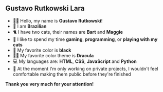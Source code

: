 ## Gustavo Rutkowski Lara

- 🧑🏻 Hello, my name is **Gustavo Rutkowski**!
- 🏴 I am **Brazilian**
- 🐈 I have two cats, their names are **Bart** and **Maggie**
- 🎈 I like to spend my time **gaming**, **programming**, or **playing with my cats**
- 🖤 My favorite color is **black**
- 🧛‍♂️ My favorite color theme is **Dracula**
- 💻 My languages ​​are: **HTML**, **CSS**, **JavaScript** and **Python**
- 🤝 At the moment I'm only working on private projects, I wouldn't feel comfortable making them public before they're finished

**Thank you very much for your attention!**
